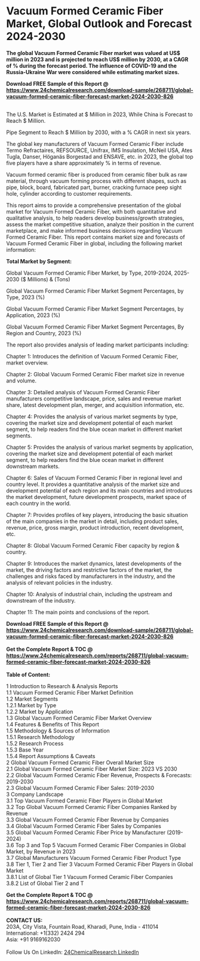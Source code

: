 <h1>Vacuum Formed Ceramic Fiber Market, Global Outlook and Forecast 2024-2030</h1><p><strong>The global Vacuum Formed Ceramic Fiber market was valued at US$ million in 2023 and is projected to reach US$ million by 2030, at a CAGR of % during the forecast period. The influence of COVID-19 and the Russia-Ukraine War were considered while estimating market sizes.</strong></p><p>
</p><p></p><div><b>Download FREE Sample of this Report @ 
            <a href="https://www.24chemicalresearch.com/download-sample/268711/global-vacuum-formed-ceramic-fiber-forecast-market-2024-2030-826">
            https://www.24chemicalresearch.com/download-sample/268711/global-vacuum-formed-ceramic-fiber-forecast-market-2024-2030-826</a></b></div><br><p>
The U.S. Market is Estimated at $ Million in 2023, While China is Forecast to Reach $ Million.</p><p>
Pipe Segment to Reach $ Million by 2030, with a % CAGR in next six years.</p><p>
The global key manufacturers of Vacuum Formed Ceramic Fiber include Termo Refractaires, REFSOURCE, Unifrax, IMS Insulation, McNeil USA, Ates Tugla, Danser, Höganäs Borgestad and ENSAVE, etc. in 2023, the global top five players have a share approximately % in terms of revenue.</p><p>
Vacuum formed ceramic fiber is produced from ceramic fiber bulk as raw material, through vacuum forming process with different shapes, such as pipe, block, board, fabricated part, burner, cracking furnace peep sight hole, cylinder according to customer requirements.</p><p>
This report aims to provide a comprehensive presentation of the global market for Vacuum Formed Ceramic Fiber, with both quantitative and qualitative analysis, to help readers develop business/growth strategies, assess the market competitive situation, analyze their position in the current marketplace, and make informed business decisions regarding Vacuum Formed Ceramic Fiber. This report contains market size and forecasts of Vacuum Formed Ceramic Fiber in global, including the following market information:</p><p>
</p><p>
<strong>Total Market by Segment:</strong></p><p>
Global Vacuum Formed Ceramic Fiber Market, by Type, 2019-2024, 2025-2030 ($ Millions) &amp; (Tons)</p><p>
Global Vacuum Formed Ceramic Fiber Market Segment Percentages, by Type, 2023 (%)</p><p>
</p><p>
Global Vacuum Formed Ceramic Fiber Market Segment Percentages, by Application, 2023 (%)</p><p>
</p><p>
Global Vacuum Formed Ceramic Fiber Market Segment Percentages, By Region and Country, 2023 (%)</p><p>
</p><p>
The report also provides analysis of leading market participants including:</p><p>
</p><p>
</p><p>
Chapter 1: Introduces the definition of Vacuum Formed Ceramic Fiber, market overview.</p><p>
Chapter 2: Global Vacuum Formed Ceramic Fiber market size in revenue and volume.</p><p>
Chapter 3: Detailed analysis of Vacuum Formed Ceramic Fiber manufacturers competitive landscape, price, sales and revenue market share, latest development plan, merger, and acquisition information, etc.</p><p>
Chapter 4: Provides the analysis of various market segments by type, covering the market size and development potential of each market segment, to help readers find the blue ocean market in different market segments.</p><p>
Chapter 5: Provides the analysis of various market segments by application, covering the market size and development potential of each market segment, to help readers find the blue ocean market in different downstream markets.</p><p>
Chapter 6: Sales of Vacuum Formed Ceramic Fiber in regional level and country level. It provides a quantitative analysis of the market size and development potential of each region and its main countries and introduces the market development, future development prospects, market space of each country in the world.</p><p>
Chapter 7: Provides profiles of key players, introducing the basic situation of the main companies in the market in detail, including product sales, revenue, price, gross margin, product introduction, recent development, etc.</p><p>
Chapter 8: Global Vacuum Formed Ceramic Fiber capacity by region &amp; country.</p><p>
Chapter 9: Introduces the market dynamics, latest developments of the market, the driving factors and restrictive factors of the market, the challenges and risks faced by manufacturers in the industry, and the analysis of relevant policies in the industry.</p><p>
Chapter 10: Analysis of industrial chain, including the upstream and downstream of the industry.</p><p>
Chapter 11: The main points and conclusions of the report.</p><div><b>Download FREE Sample of this Report @ 
            <a href="https://www.24chemicalresearch.com/download-sample/268711/global-vacuum-formed-ceramic-fiber-forecast-market-2024-2030-826">
            https://www.24chemicalresearch.com/download-sample/268711/global-vacuum-formed-ceramic-fiber-forecast-market-2024-2030-826</a></b></div><br><div><b>Get the Complete Report & TOC @ 
            <a href="https://www.24chemicalresearch.com/reports/268711/global-vacuum-formed-ceramic-fiber-forecast-market-2024-2030-826">
            https://www.24chemicalresearch.com/reports/268711/global-vacuum-formed-ceramic-fiber-forecast-market-2024-2030-826</a></b></div><br>
            <b>Table of Content:</b><p>1 Introduction to Research & Analysis Reports<br />
    1.1 Vacuum Formed Ceramic Fiber Market Definition<br />
    1.2 Market Segments<br />
        1.2.1 Market by Type<br />
        1.2.2 Market by Application<br />
    1.3 Global Vacuum Formed Ceramic Fiber Market Overview<br />
    1.4 Features & Benefits of This Report<br />
    1.5 Methodology & Sources of Information<br />
        1.5.1 Research Methodology<br />
        1.5.2 Research Process<br />
        1.5.3 Base Year<br />
        1.5.4 Report Assumptions & Caveats<br />
2 Global Vacuum Formed Ceramic Fiber Overall Market Size<br />
    2.1 Global Vacuum Formed Ceramic Fiber Market Size: 2023 VS 2030<br />
    2.2 Global Vacuum Formed Ceramic Fiber Revenue, Prospects & Forecasts: 2019-2030<br />
    2.3 Global Vacuum Formed Ceramic Fiber Sales: 2019-2030<br />
3 Company Landscape<br />
    3.1 Top Vacuum Formed Ceramic Fiber Players in Global Market<br />
    3.2 Top Global Vacuum Formed Ceramic Fiber Companies Ranked by Revenue<br />
    3.3 Global Vacuum Formed Ceramic Fiber Revenue by Companies<br />
    3.4 Global Vacuum Formed Ceramic Fiber Sales by Companies<br />
    3.5 Global Vacuum Formed Ceramic Fiber Price by Manufacturer (2019-2024)<br />
    3.6 Top 3 and Top 5 Vacuum Formed Ceramic Fiber Companies in Global Market, by Revenue in 2023<br />
    3.7 Global Manufacturers Vacuum Formed Ceramic Fiber Product Type<br />
    3.8 Tier 1, Tier 2 and Tier 3 Vacuum Formed Ceramic Fiber Players in Global Market<br />
        3.8.1 List of Global Tier 1 Vacuum Formed Ceramic Fiber Companies<br />
        3.8.2 List of Global Tier 2 and T</p><div><b>Get the Complete Report & TOC @ 
            <a href="https://www.24chemicalresearch.com/reports/268711/global-vacuum-formed-ceramic-fiber-forecast-market-2024-2030-826">
            https://www.24chemicalresearch.com/reports/268711/global-vacuum-formed-ceramic-fiber-forecast-market-2024-2030-826</a></b></div><br><b>CONTACT US:</b><br>
            203A, City Vista, Fountain Road, Kharadi, Pune, India - 411014<br>
            International: +1(332) 2424 294<br>
            Asia: +91 9169162030 <br><br>
            Follow Us On LinkedIn: <a href="https://www.linkedin.com/company/24chemicalresearch/">24ChemicalResearch LinkedIn</a>